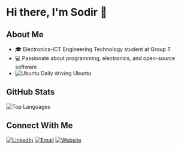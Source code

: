 # Hi there, I'm Sodir 👋

## About Me
- 🎓 Electronics-ICT Engineering Technology student at Group T
- 💻 Passionate about programming, electronics, and open-source software
- ![Ubuntu](https://img.shields.io/badge/-Ubuntu-E95420?style=flat-square&logo=ubuntu&logoColor=white) Daily driving Ubuntu

## GitHub Stats
![Top Languages](https://github-readme-stats.vercel.app/api/top-langs/?username=sydon1&layout=compact&theme=radical)

## Connect With Me
[![LinkedIn](https://img.shields.io/badge/-LinkedIn-0077B5?style=flat-square&logo=linkedin&logoColor=white)]([your-linkedin-url](https://www.linkedin.com/in/sodir-yuksel/))
[![Email](https://img.shields.io/badge/-Email-D14836?style=flat-square&logo=gmail&logoColor=white)](mailto:sodiryuksel@outlook.com)
[![Website](https://img.shields.io/badge/-soyu.dev-000000?style=flat-square&logo=Safari&logoColor=white)](https://soyu.dev)
